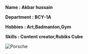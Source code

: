 **Name : Akbar hussain**

**Department : BCY-1A**

**Hobbies : Art,Badmanton,Gym**

**Skills : Content creator,Rubiks Cube**


![Porsche](https://github.com/user-attachments/assets/90904921-a12a-40bb-b324-0650fa19d831)


